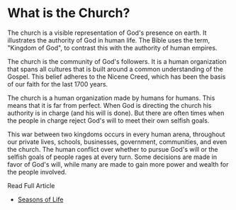 # What is the  Church?

The church is a visible representation of God's presence on earth.  It
illustrates the authority of God in human life.  The Bible uses the term,
"Kingdom of God", to contrast this with the authority of human empires.   

The church is the community of God's followers.  It is a human organization that
spans all cultures that is built around a common understanding of the Gospel. 
This belief adheres to the  Nicene Creed, which has been the basis of our faith
for the last 1700 years.

The church is a human organization made by humans for humans.  This means that
it is far from perfect. When God is directing the church his authority is in
charge (and his will is done).  But there are often times when the people in
charge reject God's will to meet their own selfish goals.

This war between two kingdoms occurs in every human arena, throughout our
private lives, schools, businesses, government, communities, and even the
church.   The human conflict over whether to pursue God's will or the selfish
goals of people rages at every turn. Some decisions are made in favor of God's
will, while many are made to gain more power and wealth for the people involved.
 


Read Full Article

* [Seasons of Life](https://seamansguide.com/book/quest/Church.md)

